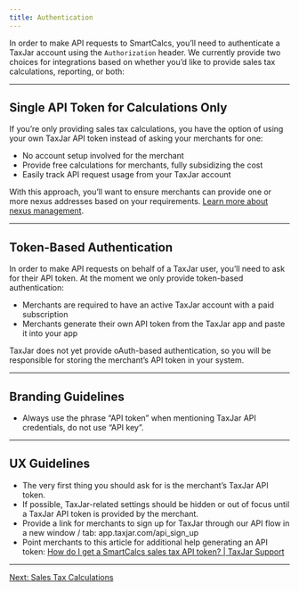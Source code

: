 ```yaml
---
title: Authentication
---
```


In order to make API requests to SmartCalcs, you’ll need to authenticate a TaxJar account using the `Authorization` header. We currently provide two choices for integrations based on whether you’d like to provide sales tax calculations, reporting, or both:

---

## Single API Token for Calculations Only

If you’re only providing sales tax calculations, you have the option of using your own TaxJar API token instead of asking your merchants for one:

* No account setup involved for the merchant
* Provide free calculations for merchants, fully subsidizing the cost
* Easily track API request usage from your TaxJar account

With this approach, you’ll want to ensure merchants can provide one or more nexus addresses based on your requirements. [Learn more about nexus management](#).

---

## Token-Based Authentication

In order to make API requests on behalf of a TaxJar user, you’ll need to ask for their API token. At the moment we only provide token-based authentication:

* Merchants are required to have an active TaxJar account with a paid subscription
* Merchants generate their own API token from the TaxJar app and paste it into your app

TaxJar does not yet provide oAuth-based authentication, so you will be responsible for storing the merchant’s API token in your system.

---

## Branding Guidelines

* Always use the phrase “API token” when mentioning TaxJar API credentials, do not use “API key”.

---

## UX Guidelines

* The very first thing you should ask for is the merchant’s TaxJar API token.
* If possible, TaxJar-related settings should be hidden or out of focus until a TaxJar API token is provided by the merchant.
* Provide a link for merchants to sign up for TaxJar through our API flow in a new window / tab: app.taxjar.com/api_sign_up
* Point merchants to this article for additional help generating an API token: [How do I get a SmartCalcs sales tax API token? | TaxJar Support](https://support.taxjar.com/knowledge_base/topics/how-do-i-get-a-smartcalcs-sales-tax-api-token)

---

<a href="/integrations/sales-tax-calculations/" class="btn">Next: Sales Tax Calculations</a>
